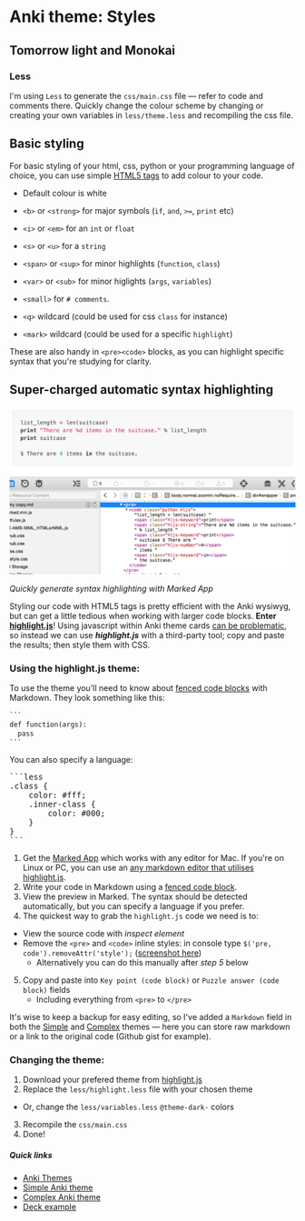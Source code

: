 # Anki theme: Styles
## Tomorrow light and Monokai

### Less

I'm using `Less` to generate the `css/main.css` file — refer to code and comments there. Quickly change the colour scheme by changing or creating your own variables in `less/theme.less` and recompiling the css file.

## Basic styling

For basic styling of your html, css, python or your programming language of choice, you can use simple [HTML5 tags](https://developer.mozilla.org/en/docs/Web/HTML/Element) to add colour to your code.

- Default colour is white
- `<b>` or `<strong>` for major symbols (`if`, `and`, `>=`, `print` etc)
- `<i>` or `<em>` for an `int` or `float`
- `<s>` or `<u>` for a `string`
- `<span>` or `<sup>` for minor highlights (`function`, `class`)
- `<var>` or `<sub>` for minor higlights (`args`, `variables`)
- `<small>` for `# comments`.

- `<q>` wildcard (could be used for css `class` for instance)
- `<mark>` wildcard (could be used for a specific `highlight`)

These are also handy in `<pre><code>` blocks, as you can highlight specific syntax that you're studying for clarity.


## Super-charged automatic syntax highlighting

![Marked App syntax highlighting with highlight.js](../../img/marked-app-inspector.png)

*Quickly generate syntax highlighting with Marked App*

Styling our code with HTML5 tags is pretty efficient with the Anki wysiwyg, but can get a little tedious when working with larger code blocks. **Enter [highlight.js](https://highlightjs.org/)**! Using javascript within Anki theme cards [can be problematic](http://ankisrs.net/docs/manual.html#javascript), so instead we can use ***highlight.js*** with a third-party tool; copy and paste the results; then style them with CSS.

### Using the highlight.js theme:

To use the theme you'll need to know about [fenced code blocks](https://help.github.com/articles/github-flavored-markdown/#fenced-code-blocks) with Markdown. They look something like this:

<pre><code>```
def function(args):
  pass
```</code></pre>

You can also specify a language:

<pre></code>```less
.class {
    color: #fff;
    .inner-class {
        color: #000;
    }
}
```</code></pre>

1. Get the [Marked App](http://marked2app.com/help/Special_Features/For_Programmers.html) which works with any editor for Mac. If you're on Linux or PC, you can use an [any markdown editor that utilises highlight.js](http://jbt.github.io/markdown-editor/).
2. Write your code in Markdown using a [fenced code block](https://help.github.com/articles/github-flavored-markdown/#fenced-code-blocks).
3. View the preview in Marked. The syntax should be detected automatically, but you can specify a language if you prefer.
4. The quickest way to grab the `highlight.js` code we need is to:
  - View the source code with *inspect element*
  - Remove the `<pre>` and `<code>` inline styles: in console type `$('pre, code').removeAttr('style');` ([screenshot here](../../img/marked-app-console.png))
    - Alternatively you can do this manually after *step 5* below
5. Copy and paste into `Key point (code block)` or `Puzzle answer (code block)` fields
   - Including everything from `<pre>` to `</pre>`

It's wise to keep a backup for easy editing, so I've added a `Markdown` field in both the [Simple](../simple/README.md) and [Complex](../complex/README.md) themes — here you can store raw markdown or a link to the original code (Github gist for example).

### Changing the theme:

1. Download your prefered theme from [highlight.js](https://highlightjs.org/download/)
2. Replace the `less/highlight.less` file with your chosen theme
  - Or, change the `less/variables.less` `@theme-dark-` colors
3. Recompile the `css/main.css`
4. Done!


##### Quick links

- [Anki Themes](../../README.md)
- [Simple Anki theme](../simple/README.md)
- [Complex Anki theme](../complex/README.md)
- [Deck example](../../deck/README.md)



